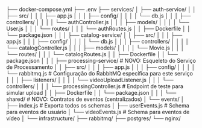 ├── docker-compose.yml
├── .env
├── services/
│   ├── auth-service/
│   │   ├── src/
│   │   │   ├── app.js
│   │   │   ├── config/
│   │   │   │   └── db.js
│   │   │   ├── controllers/
│   │   │   │   └── authController.js
│   │   │   ├── models/
│   │   │   │   └── User.js
│   │   │   └── routes/
│   │   │       └── authRoutes.js
│   │   ├── Dockerfile
│   │   └── package.json
│   │
│   ├── catalog-service/
│   │   ├── src/
│   │   │   ├── app.js
│   │   │   ├── config/
│   │   │   │   └── db.js
│   │   │   ├── controllers/
│   │   │   │   └── catalogController.js
│   │   │   ├── models/
│   │   │   │   └── Movie.js
│   │   │   └── routes/
│   │   │       └── catalogRoutes.js
│   │   ├── Dockerfile
│   │   └── package.json
│   │
│   ├── processing-service/  # NOVO: Esqueleto do Serviço de Processamento
│   │   ├── src/
│   │   │   ├── app.js
│   │   │   ├── config/
│   │   │   │   └── rabbitmq.js # Configuração do RabbitMQ específica para este serviço
│   │   │   ├── listeners/
│   │   │   │   └── videoUploadListener.js
│   │   │   └── controllers/
│   │   │       └── processingController.js # Endpoint de teste para simular upload
│   │   ├── Dockerfile
│   │   └── package.json
│   │
│   └── shared/                # NOVO: Contratos de eventos (centralizados)
│       └── events/
│           ├── index.js       # Exporta todos os schemas
│           ├── userEvents.js  # Schema para eventos de usuário
│           └── videoEvents.js # Schema para eventos de vídeo
│
└── infrastructure/
    ├── rabbitmq/
    ├── postgres/
    └── nginx/
